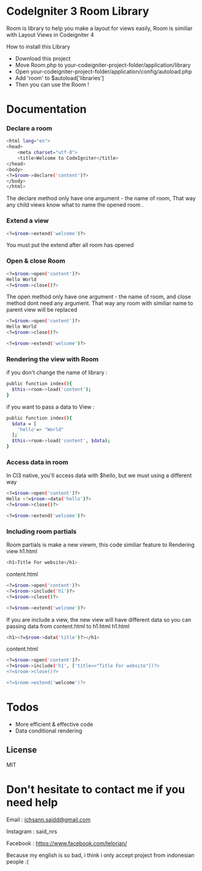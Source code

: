 # CodeIgniter 3 Room Library

Room is library to help you make a layout for views easily, Room is similiar with Layout Views in Codeigniter 4

How to install this Library 
- Download this project
- Move Room.php to your-codeigniter-project-folder/application/library
- Open your-codeigniter-project-folder/application/config/autoload.php
- Add 'room' to $autoload['libraries']
- Then you can use the Room !

# Documentation

### Declare a room
```sh
<html lang="en">
<head>
	<meta charset="utf-8">
	<title>Welcome to CodeIgniter</title>
</head>
<body>
<?=$room->declare('content')?>
</body>
</html>
```
The declare method only have one argument - the name of room, That way any child views know what to name the opened room .

### Extend a view
```sh
<?=$room->extend('welcome')?>
```
You must put the extend after all room has opened

### Open & close Room
```sh
<?=$room->open('content')?>
Hello World
<?=$room->close()?>
```
The open method only have one argument - the name of room, and close method dont need any argument. That way any room with similiar name to parent view will be replaced
```sh
<?=$room->open('content')?>
Hello World
<?=$room->close()?>

<?=$room->extend('welcome')?>
```

### Rendering the view with Room
if you don't change the name of library :
```sh
public function index(){
  $this->room->load('content');
}
```

if you want to pass a data to View :
```sh
public function index(){
  $data = [
    'hello'=> "World"
  ];
  $this->room->load('content', $data);
}
```

### Access data in room
In CI3 native, you'll access data with $hello, but we must using a different way 
```sh
<?=$room->open('content')?>
Hello <?=$room->data('hello')?>
<?=$room->close()?>

<?=$room->extend('welcome')?>
```

### Including room partials
Room partials is make a new viewm, this code similiar feature to Rendering view
h1.html
```sh
<h1>Title For website</h1>
```
content.html
```sh
<?=$room->open('content')?>
<?=$room->include('h1')?>
<?=$room->close()?>

<?=$room->extend('welcome')?>
```
If you are include a view, the new view will have different data so you can passing data from content.html to h1.html
h1.html
```sh
<h1><?=$room->data('title')?></h1>
```
content.html
```sh
<?=$room->open('content')?>
<?=$room->include('h1', ['title=>"Title For website"])?>
<?=$room->close()?>

<?=$room->extend('welcome')?>
```


# Todos

 - More efficient & effective code
 - Data conditional rendering

License
----

MIT


# Don't hesitate to contact me if you need help
Email : ichsann.saidd@gmail.com

Instagram : said_nrs

Facebook : https://www.facebook.com/telorjan/

Because my english is so bad, i think i only accept project from indonesian people :(





